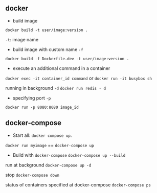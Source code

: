 ## docker

- build image

`docker build -t user/image:version .`

`-t`: image name

- build image with custom name `-f`

`docker build -f Dockerfile.dev -t user/image:version .`

- execute an additional command in a container

`docker exec -it container_id command`
or
`docker run -it busybox sh`

running in background `-d`
`docker run redis - d`

- specifying port `-p`

`docker run -p 8080:8080 image_id`

## docker-compose

- Start all: `docker compose up`.

`docker run myimage` == `docker-compose up`

- Build with `docker-compose`
`docker-compose up --build`

run at background 
`docker-compose up -d`

stop 
`docker-compose down`

status of containers specified at docker-compose
`docker-compose ps`